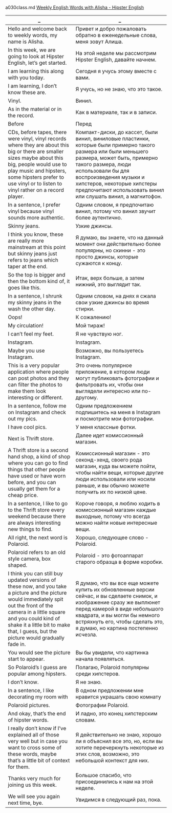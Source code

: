 a030class.md
[Weekly English Words with Alisha - Hipster English](https://www.youtube.com/watch?v=u2TkSWfpalw)





_|_
--|--
Hello and welcome back to weekly words, my name is Alisha.|Привет и добро пожаловать обратно в еженедельные слова, меня зовут Алиша.
In this week, we are going to look at Hipster English, let’s get started.|На этой неделе мы рассмотрим Hipster English, давайте начнем.
I am learning this along with you today.|Сегодня я учусь этому вместе с вами.
I am learning, I don’t know these are.|Я учусь, но не знаю, что это такое.
Vinyl.|Винил.
As in the material or in the record.|Как в материале, так и в записи.
Before|Перед
CDs, before tapes, there were vinyl, vinyl records where they are about this big or there are smaller sizes maybe about this big, people would use to play music and hipsters, some hipsters prefer to use vinyl or to listen to vinyl rather on a record player.|Компакт-диски, до кассет, были винил, виниловые пластинки, которые были примерно такого размера или были меньшего размера, может быть, примерно такого размера, люди использовали бы для воспроизведения музыки и хипстеров, некоторые хипстеры предпочитают использовать винил или слушать винил, а магнитофон.
In a sentence, I prefer vinyl because vinyl sounds more authentic.|Одним словом, я предпочитаю винил, потому что винил звучит более аутентично.
Skinny jeans.|Узкие джинсы.
I think you know, these are really more mainstream at this point but skinny jeans just refers to jeans which taper at the end.|Я думаю, вы знаете, что на данный момент они действительно более популярны, но скинни - это просто джинсы, которые сужаются к концу.
So the top is bigger and then the bottom kind of, it goes like this.|Итак, верх больше, а затем нижний, это выглядит так.
In a sentence, I shrunk my skinny jeans in the wash the other day.|Одним словом, на днях я сжала свои узкие джинсы во время стирки.
Oops!|К сожалению!
My circulation!|Мой тираж!
I can’t feel my feet.|Я не чувствую ног.
Instagram.|Instagram.
Maybe you use Instagram.|Возможно, вы пользуетесь Instagram.
This is a very popular application where people can post photos and they can filter the photos to make them look interesting or different.|Это очень популярное приложение, в котором люди могут публиковать фотографии и фильтровать их, чтобы они выглядели интересно или по-другому.
In a sentence, follow me on Instagram and check out my pics.|Одним предложением подпишитесь на меня в Instagram и посмотрите мои фотографии.
I have cool pics.|У меня классные фотки.
Next is Thrift store.|Далее идет комиссионный магазин.
A Thrift store is a second hand shop, a kind of shop where you can go to find things that other people have used or have worn before, and you can usually get them for a cheap price.|Комиссионный магазин - это секонд-хенд, своего рода магазин, куда вы можете пойти, чтобы найти вещи, которые другие люди использовали или носили раньше, и вы обычно можете получить их по низкой цене.
In a sentence, I like to go to the Thrift store every weekend because there are always interesting new things to find.|Короче говоря, я люблю ходить в комиссионный магазин каждые выходные, потому что всегда можно найти новые интересные вещи.
All right, the next word is Polaroid.|Хорошо, следующее слово - Polaroid.
Polaroid refers to an old style camera, box shaped.|Polaroid - это фотоаппарат старого образца в форме коробки.
I think you can still buy updated versions of these now, and you take a picture and the picture would immediately spit out the front of the camera in a little square and you could kind of shake it a little bit to make that, I guess, but the picture would gradually fade in.|Я думаю, что вы все еще можете купить их обновленные версии сейчас, и вы сделаете снимок, и изображение сразу же выплюнет перед камерой в виде небольшого квадрата, и вы могли бы немного встряхнуть его, чтобы сделать это, я думаю, но картина постепенно исчезла.
You would see the picture start to appear.|Вы бы увидели, что картинка начала появляться.
So Polaroid’s I guess are popular among hipsters.|Полагаю, Polaroid популярны среди хипстеров.
I don’t know.|Я не знаю.
In a sentence, I like decorating my room with|В одном предложении мне нравится украшать свою комнату
Polaroid pictures.|Фотографии Polaroid.
And okay, that’s the end of hipster words.|И ладно, это конец хипстерским словам.
I really don’t know if I’ve explained all of those very well but in case you want to cross some of these words, maybe that’s a little bit of context for them.|Я действительно не знаю, хорошо ли я объяснил все это, но, если вы хотите перечеркнуть некоторые из этих слов, возможно, это небольшой контекст для них.
Thanks very much for joining us this week.|Большое спасибо, что присоединились к нам на этой неделе.
We will see you again next time, bye.|Увидимся в следующий раз, пока.
